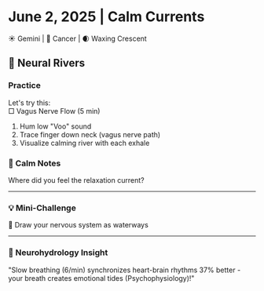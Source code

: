 # June 2, 2025 | Calm Currents  
☀️ Gemini | 🌙 Cancer | 🌒 Waxing Crescent  

## 🧠 Neural Rivers  

### Practice  
Let's try this:  
□ Vagus Nerve Flow (5 min)  
1. Hum low "Voo" sound  
2. Trace finger down neck (vagus nerve path)  
3. Visualize calming river with each exhale  

### 📝 Calm Notes  
Where did you feel the relaxation current?  
_______________________

### 💡 Mini-Challenge  
🌊 Draw your nervous system as waterways  
_______________________

### 💫 Neurohydrology Insight  
"Slow breathing (6/min) synchronizes heart-brain rhythms 37% better - your breath creates emotional tides (Psychophysiology)!" 